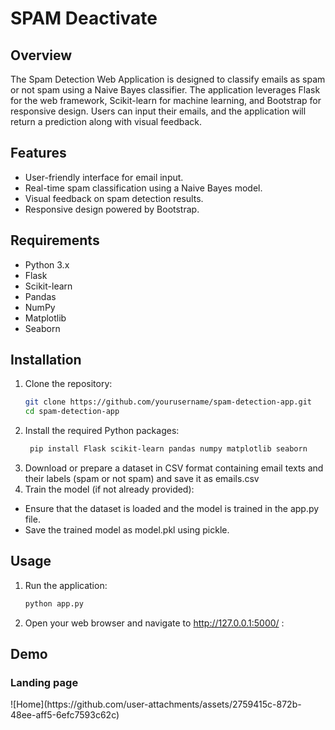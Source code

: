 
# SPAM Deactivate

## Overview

The Spam Detection Web Application is designed to classify emails as spam or not spam using a Naive Bayes classifier. The application leverages Flask for the web framework, Scikit-learn for machine learning, and Bootstrap for responsive design. Users can input their emails, and the application will return a prediction along with visual feedback.

## Features
- User-friendly interface for email input.
- Real-time spam classification using a Naive Bayes model.
- Visual feedback on spam detection results.
- Responsive design powered by Bootstrap.
## Requirements
- Python 3.x
- Flask
- Scikit-learn
- Pandas
- NumPy
- Matplotlib
- Seaborn
## Installation
1. Clone the repository:
   ```bash
   git clone https://github.com/yourusername/spam-detection-app.git
   cd spam-detection-app
2. Install the required Python packages:
   ```bash
    pip install Flask scikit-learn pandas numpy matplotlib seaborn
3. Download or prepare a dataset in CSV format containing email texts and     their labels (spam or not spam) and save it as emails.csv
4. Train the model (if not already provided):
   
  - Ensure that the dataset is loaded and the model is trained in the app.py file.
- Save the trained model as model.pkl using pickle.
  
##  Usage
 1. Run the application:
    ```bash
    python app.py
2. Open your web browser and navigate to http://127.0.0.1:5000/ :


## Demo
<h3>Landing page</h3>
![Home](https://github.com/user-attachments/assets/2759415c-872b-48ee-aff5-6efc7593c62c)

